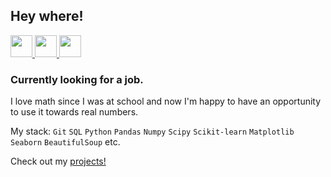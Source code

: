 ## Hey where!

<a href='https://www.linkedin.com/in/ivan-konovalov-da'>
  <img src="https://upload.wikimedia.org/wikipedia/commons/thumb/f/f8/LinkedIn_icon_circle.svg/2048px-LinkedIn_icon_circle.svg.png" height="35">
</a>
<a href='https://hh.ru/resume/0cc57f80ff097562e30039ed1f614e536a7559'>
  <img src="https://upload.wikimedia.org/wikipedia/commons/7/79/HeadHunter_logo.png" height="35">
</a>
<a href='https://t.me/ivan_konovalov'>
  <img src="https://upload.wikimedia.org/wikipedia/commons/thumb/8/83/Telegram_2019_Logo.svg/2048px-Telegram_2019_Logo.svg.png" height="35">
</a>
  
  
### Currently looking for a job.  
  
I love math since I was at school and now I'm happy to have an opportunity to use it towards real numbers.  

My stack:
`Git` `SQL` `Python` `Pandas` `Numpy` `Scipy` `Scikit-learn` `Matplotlib` `Seaborn` `BeautifulSoup` etc.

Check out my <a href='https://github.com/i-konovalov/data-analysis'>projects!</a>
<!--
**i-konovalov/i-konovalov** is a ✨ _special_ ✨ repository because its `README.md` (this file) appears on your GitHub profile.

Here are some ideas to get you started:

- 🔭 I’m currently working on ...
- 🌱 I’m currently learning ...
- 👯 I’m looking to collaborate on ...
- 🤔 I’m looking for help with ...
- 💬 Ask me about ...
- 📫 How to reach me: ...
- 😄 Pronouns: ...
- ⚡ Fun fact: ...
-->
